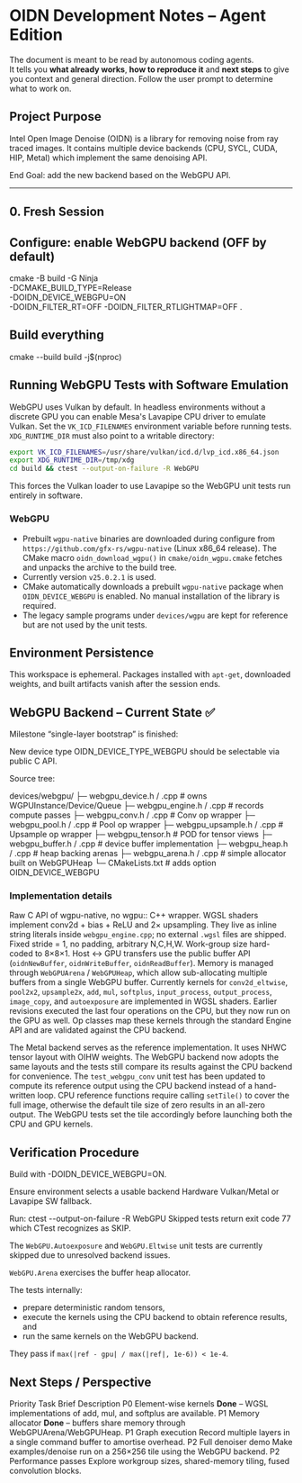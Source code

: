 # OIDN Development Notes – Agent Edition

The document is meant to be read by autonomous coding agents.  
It tells you **what already works**, **how to reproduce it** and **next steps** to give you context and general direction.
Follow the user prompt to determine what to work on.

## Project Purpose
Intel Open Image Denoise (OIDN) is a library for removing noise from ray traced images. It contains multiple device backends (CPU, SYCL, CUDA, HIP, Metal) which implement the same denoising API.

End Goal: add the new backend based on the WebGPU API.

---

## 0. Fresh Session

## Configure: enable WebGPU backend (OFF by default)
cmake -B build -G Ninja \
      -DCMAKE_BUILD_TYPE=Release \
      -DOIDN_DEVICE_WEBGPU=ON \
      -DOIDN_FILTER_RT=OFF -DOIDN_FILTER_RTLIGHTMAP=OFF .

## Build everything
cmake --build build -j$(nproc)

## Running WebGPU Tests with Software Emulation
WebGPU uses Vulkan by default. In headless environments without a discrete GPU
you can enable Mesa's Lavapipe CPU driver to emulate Vulkan.
Set the `VK_ICD_FILENAMES` environment variable before running tests.
`XDG_RUNTIME_DIR` must also point to a writable directory:

```bash
export VK_ICD_FILENAMES=/usr/share/vulkan/icd.d/lvp_icd.x86_64.json
export XDG_RUNTIME_DIR=/tmp/xdg
cd build && ctest --output-on-failure -R WebGPU
```
This forces the Vulkan loader to use Lavapipe so the WebGPU unit tests run
entirely in software.

### WebGPU
- Prebuilt `wgpu-native` binaries are downloaded during configure from
  `https://github.com/gfx-rs/wgpu-native` (Linux x86_64 release). The CMake macro
  `oidn_download_wgpu()` in `cmake/oidn_wgpu.cmake` fetches and unpacks the
  archive to the build tree.
- Currently version `v25.0.2.1` is used.
- CMake automatically downloads a prebuilt `wgpu-native` package when
  `OIDN_DEVICE_WEBGPU` is enabled. No manual installation of the library is
  required.
- The legacy sample programs under `devices/wgpu` are kept for reference but
  are not used by the unit tests.

## Environment Persistence
This workspace is ephemeral. Packages installed with `apt-get`, downloaded weights, and built artifacts vanish after the session ends.

## WebGPU Backend – Current State ✅
Milestone “single-layer bootstrap” is finished:

New device type OIDN_DEVICE_TYPE_WEBGPU should be selectable via public C API.

Source tree:

  devices/webgpu/
  ├─ webgpu_device.h / .cpp      # owns WGPUInstance/Device/Queue
  ├─ webgpu_engine.h / .cpp      # records compute passes
  ├─ webgpu_conv.h / .cpp        # Conv op wrapper
  ├─ webgpu_pool.h / .cpp        # Pool op wrapper
  ├─ webgpu_upsample.h / .cpp    # Upsample op wrapper
  ├─ webgpu_tensor.h             # POD for tensor views
  ├─ webgpu_buffer.h / .cpp      # device buffer implementation
  ├─ webgpu_heap.h / .cpp        # heap backing arenas
  ├─ webgpu_arena.h / .cpp       # simple allocator built on WebGPUHeap
  └─ CMakeLists.txt              # adds option OIDN_DEVICE_WEBGPU

### Implementation details
Raw C API of wgpu-native, no wgpu:: C++ wrapper.
WGSL shaders implement conv2d + bias + ReLU and 2× upsampling.  They live as
inline string literals inside `webgpu_engine.cpp`; no external `.wgsl` files are
shipped.
Fixed stride = 1, no padding, arbitrary N,C,H,W.
Work-group size hard-coded to 8×8×1.
Host ↔ GPU transfers use the public buffer API (`oidnNewBuffer`, `oidnWriteBuffer`,
`oidnReadBuffer`).
Memory is managed through `WebGPUArena` / `WebGPUHeap`, which allow sub-allocating
multiple buffers from a single WebGPU buffer.
Currently kernels for `conv2d_eltwise`, `pool2x2`, `upsample2x`, `add`, `mul`, `softplus`, `input_process`, `output_process`, `image_copy`, and `autoexposure` are implemented in WGSL shaders.
Earlier revisions executed the last four operations on the CPU, but they now run on the GPU as well.
Op classes map these kernels through the standard Engine API and are validated against the CPU backend.

The Metal backend serves as the reference implementation.  It uses NHWC tensor
layout with OIHW weights.  The WebGPU backend now adopts the same layouts and
the tests still compare its results against the CPU backend for convenience.
The `test_webgpu_conv` unit test has been updated to compute its reference
output using the CPU backend instead of a hand-written loop.
CPU reference functions require calling `setTile()` to cover the full
image, otherwise the default tile size of zero results in an all-zero
output.  The WebGPU tests set the tile accordingly before launching both
the CPU and GPU kernels.

## Verification Procedure
Build with -DOIDN_DEVICE_WEBGPU=ON.

Ensure environment selects a usable backend
Hardware Vulkan/Metal or Lavapipe SW fallback.

Run: ctest --output-on-failure -R WebGPU
Skipped tests return exit code 77 which CTest recognizes as SKIP.

The `WebGPU.Autoexposure` and `WebGPU.Eltwise` unit tests are currently
skipped due to unresolved backend issues.

`WebGPU.Arena` exercises the buffer heap allocator.

The tests internally:

* prepare deterministic random tensors,
* execute the kernels using the CPU backend to obtain reference results, and
* run the same kernels on the WebGPU backend.

They pass if
`max(|ref - gpu| / max(|ref|, 1e-6)) < 1e-4`.

## Next Steps / Perspective

Priority	Task	Brief Description
P0      Element-wise kernels    **Done** – WGSL implementations of add, mul, and softplus are available.
P1      Memory allocator        **Done** – buffers share memory through WebGPUArena/WebGPUHeap.
P1	Graph execution	Record multiple layers in a single command buffer to amortise overhead.
P2	Full denoiser demo	Make examples/denoise run on a 256×256 tile using the WebGPU backend.
P2	Performance passes	Explore workgroup sizes, shared-memory tiling, fused convolution blocks.
